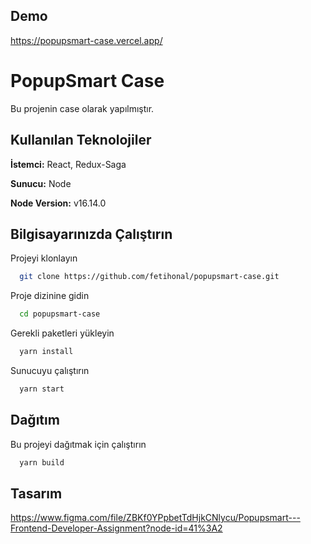 ## Demo

https://popupsmart-case.vercel.app/

# PopupSmart Case

Bu projenin case olarak yapılmıştır.

## Kullanılan Teknolojiler

**İstemci:** React, Redux-Saga

**Sunucu:** Node

**Node Version:** v16.14.0

## Bilgisayarınızda Çalıştırın

Projeyi klonlayın

```bash
  git clone https://github.com/fetihonal/popupsmart-case.git
```

Proje dizinine gidin

```bash
  cd popupsmart-case
```

Gerekli paketleri yükleyin

```bash
  yarn install
```

Sunucuyu çalıştırın

```bash
  yarn start
```

## Dağıtım

Bu projeyi dağıtmak için çalıştırın

```bash
  yarn build
```

## Tasarım

https://www.figma.com/file/ZBKf0YPpbetTdHjkCNlycu/Popupsmart---Frontend-Developer-Assignment?node-id=41%3A2
